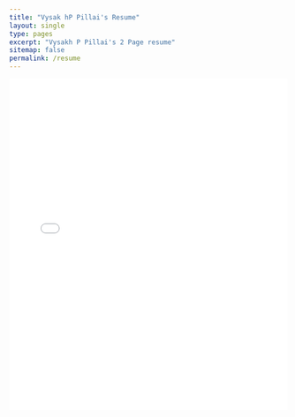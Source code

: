 ```yaml
---
title: "Vysak hP Pillai's Resume"
layout: single
type: pages
excerpt: "Vysakh P Pillai's 2 Page resume"
sitemap: false
permalink: /resume
---
```


<embed src="/_pages/vysakh_pillai-resume.pdf" type="application/pdf" width="100%" height="600px" />
